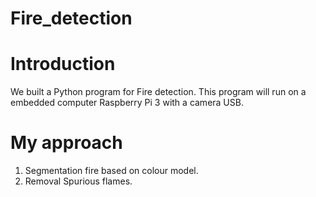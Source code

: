 # Fire_detection
# Introduction
We built a Python program for Fire detection. This program will run on a embedded computer Raspberry Pi 3 with a camera USB.
# My approach
1. Segmentation fire based on colour model.
2. Removal Spurious flames.
